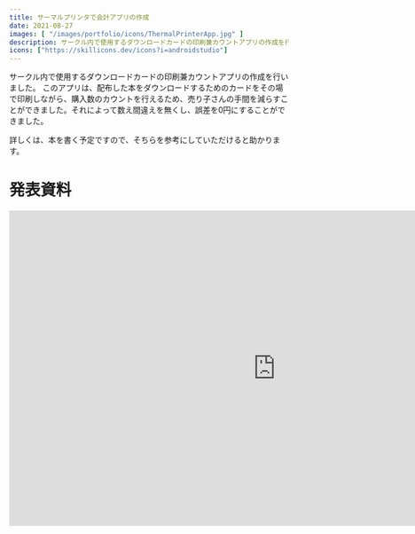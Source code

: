 ```yaml
---
title: サーマルプリンタで会計アプリの作成
date: 2021-08-27
images: [ "/images/portfolio/icons/ThermalPrinterApp.jpg" ]
description: サークル内で使用するダウンロードカードの印刷兼カウントアプリの作成を行いました。
icons: ["https://skillicons.dev/icons?i=androidstudio"]
---
```


サークル内で使用するダウンロードカードの印刷兼カウントアプリの作成を行いました。
このアプリは、配布した本をダウンロードするためのカードをその場で印刷しながら、購入数のカウントを行えるため、売り子さんの手間を減らすことができました。それによって数え間違えを無くし、誤差を0円にすることができました。

詳しくは、本を書く予定ですので、そちらを参考にしていただけると助かります。

# 発表資料
<iframe src="https://docs.google.com/presentation/d/e/2PACX-1vQYUeOK972CkVwkCuvgOnc79LOENA2pqj7H6gVy4zjw91-By4t6MSJO3yLOgUM2iB6sKoIER5QjGmqt/embed?start=false&loop=false&delayms=3000" frameborder="0" width="960" height="569" allowfullscreen="true" mozallowfullscreen="true" webkitallowfullscreen="true"></iframe>
